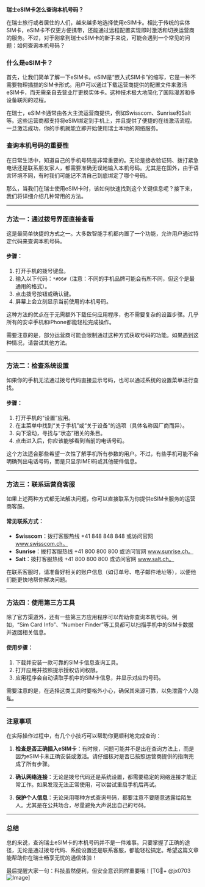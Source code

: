 **瑞士eSIM卡怎么查询本机号码？**

在瑞士旅行或者居住的人们，越来越多地选择使用eSIM卡。相比于传统的实体SIM卡，eSIM卡不仅更方便携带，还能通过远程配置实现即时激活和切换运营商的服务。不过，对于刚拿到瑞士eSIM卡的新手来说，可能会遇到一个常见的问题：如何查询本机号码？

### 什么是eSIM卡？
首先，让我们简单了解一下eSIM卡。eSIM是“嵌入式SIM卡”的缩写，它是一种不需要物理插拔的SIM卡形式。用户可以通过下载运营商提供的配置文件来激活eSIM卡，而无需亲自去营业厅更换实体卡。这种技术极大地简化了国际漫游和多设备联网的过程。

在瑞士，eSIM卡通常由各大主流运营商提供，例如Swisscom、Sunrise和Salt等。这些运营商都支持将eSIM绑定到手机上，并且提供了便捷的在线激活流程。一旦激活成功，你的手机就能立即开始使用瑞士本地的网络服务。

### 查询本机号码的重要性
在日常生活中，知道自己的手机号码是非常重要的。无论是接收验证码、拨打紧急电话还是联系朋友家人，都需要准确无误地输入本机号码。尤其是在国外，由于语言环境不同，有时我们可能记不清自己到底绑定了哪个号码。

那么，当我们在瑞士使用eSIM卡时，该如何快速找到这个关键信息呢？接下来，我们将详细介绍几种常用的方法。

---

### 方法一：通过拨号界面直接查看
这是最简单快捷的方式之一。大多数智能手机都内置了一个功能，允许用户通过特定代码来查询本机号码。

#### 步骤：
1. 打开手机的拨号键盘。
2. 输入以下代码：`*#06#`（注意：不同的手机品牌可能会有所不同，但这个是最通用的格式）。
3. 点击拨号按钮或确认键。
4. 屏幕上会立刻显示当前使用的本机号码。

这种方法的优点在于无需额外下载任何应用程序，也不需要复杂的设置步骤。几乎所有的安卓手机和iPhone都能轻松完成操作。

需要注意的是，部分运营商可能会限制通过这种方式获取号码的功能。如果遇到这种情况，请尝试其他方法。

---

### 方法二：检查系统设置
如果你的手机无法通过拨号代码直接显示号码，也可以通过系统的设置菜单进行查找。

#### 步骤：
1. 打开手机的“设置”应用。
2. 在主菜单中找到“关于手机”或“关于设备”的选项（具体名称因厂商而异）。
3. 向下滚动，寻找与“状态”相关的条目。
4. 点击进入后，你应该能够看到当前的电话号码。

这个方法适合那些希望一次性了解手机所有参数的用户。不过，有些手机可能不会明确列出电话号码，而是只显示IMEI码或其他硬件信息。

---

### 方法三：联系运营商客服
如果上述两种方式都无法解决问题，你可以直接联系为你提供eSIM卡服务的运营商客服。

#### 常见联系方式：
- **Swisscom**：拨打客服热线 +41 848 848 848 或访问官网 www.swisscom.ch。
- **Sunrise**：拨打客服热线 +41 800 800 800 或访问官网 www.sunrise.ch。
- **Salt**：拨打客服热线 +41 800 800 800 或访问官网 www.salt.ch。

在联系客服时，请准备好相关的账户信息（如订单号、电子邮件地址等），以便他们能更快地帮你解决问题。

---

### 方法四：使用第三方工具
除了官方渠道外，还有一些第三方应用程序可以帮助你查询本机号码。例如，“Sim Card Info”、“Number Finder”等工具都可以扫描手机中的SIM卡数据并返回相关信息。

#### 使用步骤：
1. 下载并安装一款可靠的SIM卡信息查询工具。
2. 打开应用并按照提示授权访问权限。
3. 应用程序会自动读取手机中的SIM卡信息，并显示对应的号码。

需要注意的是，在选择这类工具时要格外小心，确保其来源可靠，以免泄露个人隐私。

---

### 注意事项
在实际操作过程中，有几个小技巧可以帮助你更顺利地完成查询：

1. **检查是否正确插入eSIM卡**：有时候，问题可能并不是出在查询方法上，而是因为eSIM卡未正确安装或激活。请仔细核对是否已按照运营商提供的指南完成了所有步骤。

2. **确认网络连接**：无论是拨号代码还是系统设置，都需要稳定的网络连接才能正常工作。如果发现无法正常使用，可以尝试重启手机后再试。

3. **保护个人信息**：无论采用哪种方式查询号码，都要注意不要随意透露给陌生人。尤其是在公共场合，尽量避免大声说出自己的号码。

---

### 总结
总的来说，查询瑞士eSIM卡的本机号码并不是一件难事。只要掌握了正确的途径，无论是通过拨号代码、系统设置还是联系客服，都能轻松搞定。希望这篇文章能帮助你在瑞士畅享无忧的通信体验！

最后提醒大家一句：科技虽然便利，但安全意识同样重要哦！[TG💪+ @jx0703 ![Image](https://github.com/user-attachments/assets/dbca1d08-cadb-493c-b0ec-ad6f7a83f270)]